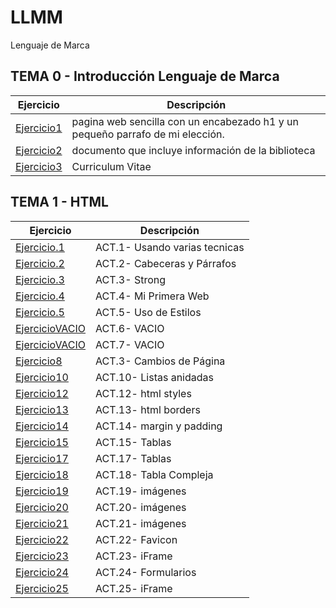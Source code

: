 # LLMM
Lenguaje de Marca
## TEMA 0 - Introducción Lenguaje de Marca
Ejercicio | Descripción
----------|-----------
[Ejercicio1](/tema1/ej1.html)| pagina web sencilla con un encabezado h1 y un pequeño parrafo de mi elección.
[Ejercicio2](/tema1/ej2.html) | documento que incluye información de la biblioteca
[Ejercicio3](/tema1/ej3.html) |  Curriculum Vitae


## TEMA 1 - HTML
Ejercicio | Descripción
----------|-----------
[Ejercicio.1](/tema1/ej1.html) |  ACT.1- Usando varias tecnicas
[Ejercicio.2](/tema1/ej2.html) |  ACT.2- Cabeceras y Párrafos
[Ejercicio.3](/tema1/ej3.html) |  ACT.3- Strong
[Ejercicio.4](/tema1/ej4.html) |  ACT.4- Mi Primera Web
[Ejercicio.5](/tema1/ej5.html) |  ACT.5- Uso de Estilos
[EjercicioVACIO](/tema1/ej8.html) |  ACT.6- VACIO
[EjercicioVACIO](/tema1/ej8.html) |  ACT.7- VACIO
[Ejercicio8](/tema1/ej8.html) |  ACT.3- Cambios de Página
[Ejercicio10](/tema1/ej10.html) |  ACT.10- Listas anidadas
[Ejercicio12](/tema1/ej12.html) |  ACT.12- html styles
[Ejercicio13](/tema1/ej13.html) |  ACT.13- html borders
[Ejercicio14](/tema1/ej14.html) |  ACT.14- margin y padding
[Ejercicio15](/tema1/ej15.html) |  ACT.15- Tablas
[Ejercicio17](/tema1/EJ17/ej17.html) |  ACT.17- Tablas
[Ejercicio18](/tema1/EJ18TABLACOMPLEJA/ej18.html) |  ACT.18- Tabla Compleja
[Ejercicio19](/tema1/EJ19/ej19.html) |  ACT.19- imágenes
[Ejercicio20](/tema1/ej20/index.html) |  ACT.20- imágenes
[Ejercicio21](/tema1/ej21/index.html) |  ACT.21- imágenes
[Ejercicio22](/tema1/ej22FAVICON/index.html) |  ACT.22- Favicon
[Ejercicio23](/tema1/EJ23/ej23.html) |  ACT.23- iFrame
[Ejercicio24](/tema1/EJ24InicioSesionDatos/ej24.html) |  ACT.24- Formularios
[Ejercicio25](/tema1/EJ25/index.html) |  ACT.25- iFrame






